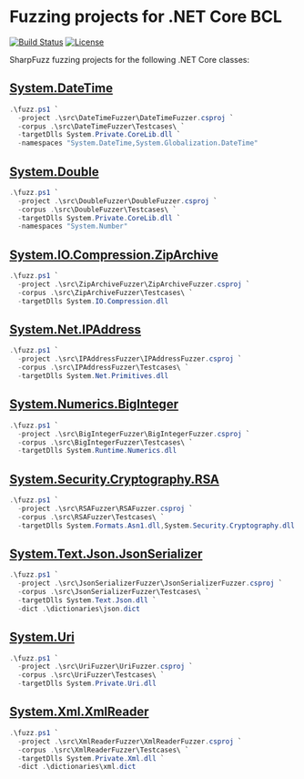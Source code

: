 # Fuzzing projects for .NET Core BCL

[![Build Status][build-shield]][build-link]
[![License][license-shield]][license-link]

[build-shield]: https://github.com/metalnem/dotnet-fuzzers/actions/workflows/dotnet.yml/badge.svg
[build-link]: https://github.com/Metalnem/dotnet-fuzzers/actions/workflows/dotnet.yml
[license-shield]: https://img.shields.io/badge/license-MIT-blue.svg?style=flat
[license-link]: https://github.com/metalnem/dotnet-fuzzers/blob/master/LICENSE

SharpFuzz fuzzing projects for the following .NET Core classes:

## [System.DateTime](https://learn.microsoft.com/en-us/dotnet/api/system.datetime)

```powershell
.\fuzz.ps1 `
  -project .\src\DateTimeFuzzer\DateTimeFuzzer.csproj `
  -corpus .\src\DateTimeFuzzer\Testcases\ `
  -targetDlls System.Private.CoreLib.dll `
  -namespaces "System.DateTime,System.Globalization.DateTime"
```

## [System.Double](https://learn.microsoft.com/en-us/dotnet/api/system.double)

```powershell
.\fuzz.ps1 `
  -project .\src\DoubleFuzzer\DoubleFuzzer.csproj `
  -corpus .\src\DoubleFuzzer\Testcases\ `
  -targetDlls System.Private.CoreLib.dll `
  -namespaces "System.Number"
```

## [System.IO.Compression.ZipArchive](https://learn.microsoft.com/en-us/dotnet/api/system.io.compression.ziparchive)

```powershell
.\fuzz.ps1 `
  -project .\src\ZipArchiveFuzzer\ZipArchiveFuzzer.csproj `
  -corpus .\src\ZipArchiveFuzzer\Testcases\ `
  -targetDlls System.IO.Compression.dll
```

## [System.Net.IPAddress](https://learn.microsoft.com/en-us/dotnet/api/system.net.ipaddress)

```powershell
.\fuzz.ps1 `
  -project .\src\IPAddressFuzzer\IPAddressFuzzer.csproj `
  -corpus .\src\IPAddressFuzzer\Testcases\ `
  -targetDlls System.Net.Primitives.dll
```

## [System.Numerics.BigInteger](https://learn.microsoft.com/en-us/dotnet/api/system.numerics.biginteger)

```powershell
.\fuzz.ps1 `
  -project .\src\BigIntegerFuzzer\BigIntegerFuzzer.csproj `
  -corpus .\src\BigIntegerFuzzer\Testcases\ `
  -targetDlls System.Runtime.Numerics.dll
```

## [System.Security.Cryptography.RSA](https://learn.microsoft.com/en-us/dotnet/api/system.security.cryptography.rsa)

```powershell
.\fuzz.ps1 `
  -project .\src\RSAFuzzer\RSAFuzzer.csproj `
  -corpus .\src\RSAFuzzer\Testcases\ `
  -targetDlls System.Formats.Asn1.dll,System.Security.Cryptography.dll
```

## [System.Text.Json.JsonSerializer](https://learn.microsoft.com/en-us/dotnet/api/system.text.json.jsonserializer)

```powershell
.\fuzz.ps1 `
  -project .\src\JsonSerializerFuzzer\JsonSerializerFuzzer.csproj `
  -corpus .\src\JsonSerializerFuzzer\Testcases\ `
  -targetDlls System.Text.Json.dll `
  -dict .\dictionaries\json.dict
```

## [System.Uri](https://learn.microsoft.com/en-us/dotnet/api/system.uri)

```powershell
.\fuzz.ps1 `
  -project .\src\UriFuzzer\UriFuzzer.csproj `
  -corpus .\src\UriFuzzer\Testcases\ `
  -targetDlls System.Private.Uri.dll
```

## [System.Xml.XmlReader](https://learn.microsoft.com/en-us/dotnet/api/system.xml.xmlreader)

```powershell
.\fuzz.ps1 `
  -project .\src\XmlReaderFuzzer\XmlReaderFuzzer.csproj `
  -corpus .\src\XmlReaderFuzzer\Testcases\ `
  -targetDlls System.Private.Xml.dll `
  -dict .\dictionaries\xml.dict
```
